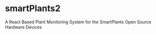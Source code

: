 # smartPlants2
A React Based Plant Monitoring System for the SmartPlants Open Source Hardware Devices
